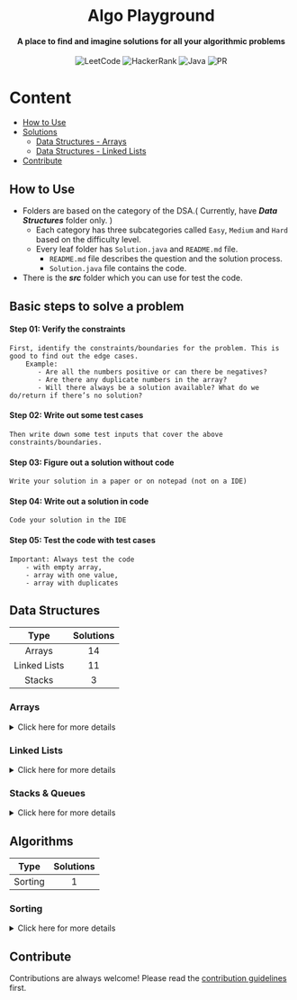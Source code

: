 <h1 align="center">Algo Playground</h1>

<h4 align="center">A place to find and imagine solutions for all your algorithmic problems</h4>

<div align="center">

![LeetCode](https://img.shields.io/badge/-LeetCode-FFA116.svg?style=Flat-square&logo=LeetCode&logoColor=white)
![HackerRank](https://img.shields.io/badge/-Hackerrank-2EC866?style=Flat-square&logo=HackerRank&logoColor=white)
![Java](https://img.shields.io/badge/java-%23ED8B00.svg?style=Flat-square&logo=java&logoColor=white)
![PR](https://img.shields.io/static/v1?label=Made%20with%20%F0%9F%A4%8D%20by&message=develpoers&color=blue&style=Flat-square)

[comment]: <> (PR welcome badge - https://img.shields.io/static/v1?label=PRs&message=Welcome&color=ff69b4&style=Flat-square)

</div>

# Content

- [How to Use](#how-to-use)
- [Solutions](#solutions)
    - [Data Structures - Arrays](#data-structures---arrays)
    - [Data Structures - Linked Lists](#data-structures---linked-lists)
- [Contribute](#contribute)

## How to Use

- Folders are based on the category of the DSA.( Currently, have ***Data Structures*** folder only. )
    - Each category has three subcategories called `Easy`, `Medium` and `Hard` based on the difficulty level.
    - Every leaf folder has `Solution.java` and `README.md` file.
        - `README.md` file describes the question and the solution process.
        - `Solution.java` file contains the code.
- There is the ***src*** folder which you can use for test the code.

## Basic steps to solve a problem

#### Step 01: Verify the constraints
    First, identify the constraints/boundaries for the problem. This is good to find out the edge cases.
        Example:
           - Are all the numbers positive or can there be negatives?
           - Are there any duplicate numbers in the array?
           - Will there always be a solution available? What do we do/return if there’s no solution?

#### Step 02: Write out some test cases

    Then write down some test inputs that cover the above constraints/boundaries.

#### Step 03: Figure out a solution without code

    Write your solution in a paper or on notepad (not on a IDE)

#### Step 04: Write out a solution in code
    Code your solution in the IDE

#### Step 05: Test the code with test cases
    Important: Always test the code
        - with empty array,
        - array with one value,
        - array with duplicates


[//]: # (##########################################################################################################################################################################################################################################################################################################################################################################################################)
[//]: # (-------------------- SECTION BREAK ------------------)
[//]: # (##########################################################################################################################################################################################################################################################################################################################################################################################################)


## Data Structures

|    Type      | Solutions |
|:------------:|:---------:|
|    Arrays    |    14     |
| Linked Lists |    11     |
|    Stacks    |     3     |

### Arrays

<details>
  <summary>Click here for more details</summary>

|                                                                               Problem                                                                                |                                                                           Web Link                                                                           |                                                                Solution                                                                 |
|:--------------------------------------------------------------------------------------------------------------------------------------------------------------------:|:------------------------------------------------------------------------------------------------------------------------------------------------------------:|:---------------------------------------------------------------------------------------------------------------------------------------:|
|                                      [Array Reverse](Data%20Structures/Arrays/One%20Dimensional/Easy/array%20reverse/README.md)                                      |                          [www.hackerrank.com/arrays-ds](https://www.hackerrank.com/challenges/arrays-ds/problem?isFullScreen=true)                           |                     [Solution.java](Data%20Structures/Arrays/One%20Dimensional/Easy/array%20reverse/Solution.java)                      |
|                                           [Hourglass](Data%20Structures/Arrays/Two%20Dimensional/Easy/hourglass/README.md)                                           |                      [www.hackerrank.com/2d-array-hourglass](https://www.hackerrank.com/challenges/2d-array/problem?isFullScreen=true)                       |                        [Solution.java](Data%20Structures/Arrays/Two%20Dimensional/Easy/hourglass/Solution.java)                         |
|                                      [Dynamic Array](Data%20Structures/Arrays/Two%20Dimensional/Easy/dynamic%20array/README.md)                                      |                      [www.hackerrank.com/dynamic-array](https://www.hackerrank.com/challenges/dynamic-array/problem?isFullScreen=true)                       |                     [Solution.java](Data%20Structures/Arrays/Two%20Dimensional/Easy/dynamic%20array/Solution.java)                      |
|                                      [Left Rotation](Data%20Structures/Arrays/One%20Dimensional/Easy/left%20rotation/README.md)                                      |                [www.hackerrank.com/array-left-rotation](https://www.hackerrank.com/challenges/array-left-rotation/problem?isFullScreen=true)                 |                     [Solution.java](Data%20Structures/Arrays/One%20Dimensional/Easy/left%20rotation/Solution.java)                      |
|                                     [Sparse Arrays](Data%20Structures/Arrays/One%20Dimensional/Medium/sparse%20arrays/README.md)                                     |                      [www.hackerrank.com/sparse-arrays](https://www.hackerrank.com/challenges/sparse-arrays/problem?isFullScreen=true)                       |                    [Solution.java](Data%20Structures/Arrays/One%20Dimensional/Medium/sparse%20arrays/Solution.java)                     |
|                                 [Array Manipulation](Data%20Structures/Arrays/Two%20Dimensional/Hard/array%20manipulation/README.md)                                 |                        [www.hackerrank.com/array-manipulation](https://www.hackerrank.com/challenges/crush/problem?isFullScreen=true)                        |                   [Solution.java](Data%20Structures/Arrays/Two%20Dimensional/Hard/array%20manipulation/Solution.java)                   |
|                                        [Sum of two](Data%20Structures/Arrays/One%20Dimensional/Easy/sum%20of%20two/README.md)                                        |                                             [www.leetcode.com/two-sum/](https://leetcode.com/problems/two-sum/)                                              |                      [Solution.java](Data%20Structures/Arrays/One%20Dimensional/Easy/sum%20of%20two/Solution.java)                      |
|                  [Sum of two contiguous integers](Data%20Structures/Arrays/One%20Dimensional/Easy/sum%20of%20two%20contiguous%20integers/README.md)                  |                                                                              -                                                                               |          [Solution.java](Data%20Structures/Arrays/One%20Dimensional/Easy/sum%20of%20two%20contiguous%20integers/Solution.java)          |
|                       [Container with most water](Data%20Structures/Arrays/One%20Dimensional/Medium/container%20with%20most%20water/README.md)                       |                            [www.leetcode.com/container-with-most-water](https://leetcode.com/problems/container-with-most-water/)                            |            [Solution.java](Data%20Structures/Arrays/One%20Dimensional/Medium/container%20with%20most%20water/Solution.java)             |
|                               [Trapping rain water](Data%20Structures/Arrays/One%20Dimensional/Hard/trapping%20rain%20water/README.md)                               |                                  [www.leetcode.com/trapping-rain-water](https://leetcode.com/problems/trapping-rain-water/)                                  |                 [Solution.java](Data%20Structures/Arrays/One%20Dimensional/Hard/trapping%20rain%20water/Solution.java)                  |
|                                  [Typed out string](Data%20Structures/Arrays/One%20Dimensional/Easy/typed%20out%20string/README.md)                                  |                           [www.leetcode.com/typed-out-string](https://leetcode.com/problems/backspace-string-compare/description/)                           |                   [Solution.java](Data%20Structures/Arrays/One%20Dimensional/Easy/typed%20out%20string/Solution.java)                   |
| [Longest substring without repeating characters](Data%20Structures/Arrays/One%20Dimensional/Medium/longest%20substring%20without%20repeating%20characters/README.md) | [www.leetcode.com/longest-substring-without-repeating-characters](https://leetcode.com/problems/longest-substring-without-repeating-characters/description/) | [Solution.java](Data%20Structures/Arrays/One%20Dimensional/Medium/longest%20substring%20without%20repeating%20characters/Solution.java) |
|                                   [Valid palindrome](Data%20Structures/Arrays/One%20Dimensional/Easy/valid%20palindrome/README.md)                                   |                                     [www.leetcode.com/valid-palindrome](https://leetcode.com/problems/valid-palindrome/)                                     |                    [Solution.java](Data%20Structures/Arrays/One%20Dimensional/Easy/valid%20palindrome/Solution.java)                    |
|                                     [Almost a palindrome](Data%20Structures/Arrays/One%20Dimensional/Medium/almost%20a%20palindrome/README.md)                       |                                       [www.leetcode.com/almost-a-palindrome](https://leetcode.com/problems/valid-palindrome-ii/)                             |                  [Solution.java](Data%20Structures/Arrays/One%20Dimensional/Medium/almost%20a%20palindrome/Solution.java)               |

*Some String based questions are also added to the `Arrays` category
</details>

### Linked Lists

<details>
  <summary>Click here for more details</summary>

|                                                                             Problem                                                                              |                                                                                             Web Link                                                                                              |                                                           Solution                                                           |
|:----------------------------------------------------------------------------------------------------------------------------------------------------------------:|:-------------------------------------------------------------------------------------------------------------------------------------------------------------------------------------------------:|:----------------------------------------------------------------------------------------------------------------------------:|
|                             [Print Elements in Linked List](Data%20Structures/Linked%20Lists/Singly/Easy/print%20elements/README.md)                             |                   [www.hackerrank.com/print-the-elements-of-a-linked-list](https://www.hackerrank.com/challenges/print-the-elements-of-a-linked-list/problem?isFullScreen=true)                   |                 [Solution.java](Data%20Structures/Linked%20Lists/Singly/Easy/print%20elements/Solution.java)                 |
|             [Insert a Node at the Tail of a Linked List](Data%20Structures/Linked%20Lists/Singly/Easy/insert%20a%20node%20at%20the%20tail/README.md)             |            [www.hackerrank.com/insert-a-node-at-the-tail-of-a-linked-list](https://www.hackerrank.com/challenges/insert-a-node-at-the-tail-of-a-linked-list/problem?isFullScreen=true)            |       [Solution.java](Data%20Structures/Linked%20Lists/Singly/Easy/insert%20a%20node%20at%20the%20tail/Solution.java)        |
|             [Insert a Node at the Head of a Linked List](Data%20Structures/Linked%20Lists/Singly/Easy/insert%20a%20node%20at%20the%20head/README.md)             |            [www.hackerrank.com/insert-a-node-at-the-head-of-a-linked-list](https://www.hackerrank.com/challenges/insert-a-node-at-the-head-of-a-linked-list/problem?isFullScreen=true)            |       [Solution.java](Data%20Structures/Linked%20Lists/Singly/Easy/insert%20a%20node%20at%20the%20head/Solution.java)        |
| [Insert a node at a specific position in a Linked List](Data%20Structures/Linked%20Lists/Singly/Easy/insert%20a%20node%20at%20a%20specific%20position/README.md) | [www.hackerrank.com/insert-a-node-at-a-specific-position-in-a-linked-list](https://www.hackerrank.com/challenges/insert-a-node-at-a-specific-position-in-a-linked-list/problem?isFullScreen=true) | [Solution.java](Data%20Structures/Linked%20Lists/Singly/Easy/insert%20a%20node%20at%20a%20specific%20position/Solution.java) |
|                                    [Delete a Node](Data%20Structures/Linked%20Lists/Singly/Easy/delete%20a%20node/README.md)                                     |                      [www.hackerrank.com/delete-a-node-from-a-linked-list](https://www.hackerrank.com/challenges/delete-a-node-from-a-linked-list/problem?isFullScreen=true)                      |                [Solution.java](Data%20Structures/Linked%20Lists/Singly/Easy/delete%20a%20node/Solution.java)                 |
|                                 [Print in Reverse](Data%20Structures/Linked%20Lists/Singly/Easy/print%20in%20reverse/README.md)                                  |                 [www.hackerrank.com/print-linked-list-in-reverse](https://www.hackerrank.com/challenges/print-the-elements-of-a-linked-list-in-reverse/problem?isFullScreen=true)                 |               [Solution.java](Data%20Structures/Linked%20Lists/Singly/Easy/print%20in%20reverse/Solution.java)               |
|                                     [Reverse a linked list](Data%20Structures/Linked%20Lists/Singly/Easy/reverse/README.md)                                      |                                 [www.hackerrank.com/reverse-a-linked-list](https://www.hackerrank.com/challenges/reverse-a-linked-list/problem?isFullScreen=true)                                 |                     [Solution.java](Data%20Structures/Linked%20Lists/Singly/Easy/reverse/Solution.java)                      |
|                                    [Compare two linked lists](Data%20Structures/Linked%20Lists/Singly/Easy/compare/README.md)                                    |                              [www.hackerrank.com/compare-two-linked-lists](https://www.hackerrank.com/challenges/compare-two-linked-lists/problem?isFullScreen=true)                              |                     [Solution.java](Data%20Structures/Linked%20Lists/Singly/Easy/compare/Solution.java)                      |
|                              [Reverse a linked list n to m](Data%20Structures/Linked%20Lists/Singly/Hard/reverse-n-to-m/README.md)                               |                                                 [www.leetcode.com/reverse-linked-list-ii](https://leetcode.com/problems/reverse-linked-list-ii/)                                                  |                  [Solution.java](Data%20Structures/Linked%20Lists/Singly/Hard/reverse-n-to-m/Solution.java)                  |
|           [Flatten a Multilevel Doubly Linked List](Data%20Structures/Linked%20Lists/Doubly/Medium/flatten-a-multilevel-doubly-linked-list/README.md)            |                                [www.leetcode.com/flatten-a-multilevel-doubly-linked-list](https://leetcode.com/problems/flatten-a-multilevel-doubly-linked-list/)                                 |    [Solution.java](Data%20Structures/Linked%20Lists/Doubly/Medium/flatten-a-multilevel-doubly-linked-list/Solution.java)     |
|                                    [Linked List Cycle](Data%20Structures/Linked%20Lists/Singly/Easy/linked-list-cycle/README.md)                                 |                                                             [www.leetcode.com/linked-list-cycle](https://leetcode.com/problems/linked-list-cycle/)                                                |                 [Solution.java](Data%20Structures/Linked%20Lists/Singly/Easy/linked-list-cycle/Solution.java)                |

</details>

### Stacks & Queues

<details>
  <summary>Click here for more details</summary>

|                                                            Problem                                                             |                                                               Web Link                                                               |                                                Solution                                                 |
|:------------------------------------------------------------------------------------------------------------------------------:|:------------------------------------------------------------------------------------------------------------------------------------:|:-------------------------------------------------------------------------------------------------------:|
|                         [Valid Parentheses](Data%20Structures/Stacks/Easy/valid-parentheses/README.md)                         |                        [www.leetcode.com/valid-parentheses](https://leetcode.com/problems/valid-parentheses/)                        |             [Solution.java](Data%20Structures/Stacks/Easy/valid-parentheses/Solution.java)              |
| [Minimum Remove to Make Valid Parentheses](Data%20Structures/Stacks/Medium/minimum-remove-to-make-valid-parentheses/README.md) | [www.leetcode.com/minimum-remove-to-make-valid-parentheses](https://leetcode.com/problems/minimum-remove-to-make-valid-parentheses/) | [Solution.java](Data%20Structures/Stacks/Medium/minimum-remove-to-make-valid-parentheses/Solution.java) |
|              [Implement Queue using Stacks](Data%20Structures/Stacks/Easy/implement-queue-using-stacks/README.md)              |             [www.leetcode.com/implement-queue-using-stacks](https://leetcode.com/problems/implement-queue-using-stacks/)             |        [Solution.java](Data%20Structures/Stacks/Easy/implement-queue-using-stacks/Solution.java)        |

</details>


[//]: # (##########################################################################################################################################################################################################################################################################################################################################################################################################)
[//]: # (-------------------- SECTION BREAK ------------------)
[//]: # (##########################################################################################################################################################################################################################################################################################################################################################################################################)


## Algorithms

|     Type     | Solutions |
|:------------:|:---------:|
|   Sorting    |     1     |

### Sorting

<details>
  <summary>Click here for more details</summary>

|                                Problem                                |                                                      Web Link                                                       |                                  Solution                                  |
|:---------------------------------------------------------------------:|:-------------------------------------------------------------------------------------------------------------------:|:--------------------------------------------------------------------------:|
|    [Quicksort](Algorithms/Sorting/Appendices/quick-sort/README.md)    |   [www.leetcode.com/quicksort-java](https://leetcode.com/problems/sort-an-array/solutions/281685/quicksort-java/)   |   [Solution.java](Algorithms/Sorting/Appendices/quick-sort/Solution.java)  |


#### Appendices
|                                Problem                                |                                                      Web Link                                                       |                                  Solution                                  |
|:---------------------------------------------------------------------:|:-------------------------------------------------------------------------------------------------------------------:|:--------------------------------------------------------------------------:|
|    [Quicksort](Algorithms/Sorting/Appendices/quick-sort/README.md)    |   [www.leetcode.com/quicksort-java](https://leetcode.com/problems/sort-an-array/solutions/281685/quicksort-java/)   |   [Solution.java](Algorithms/Sorting/Appendices/quick-sort/Solution.java)  |


</details>


[//]: # (##########################################################################################################################################################################################################################################################################################################################################################################################################)
[//]: # (-------------------- SECTION BREAK ------------------)
[//]: # (##########################################################################################################################################################################################################################################################################################################################################################################################################)


## Contribute

Contributions are always welcome! Please read the [contribution guidelines](contributing.md) first.

[//]: # (adding additional margin from bottom)
<br>
<br>
<br>
<br>